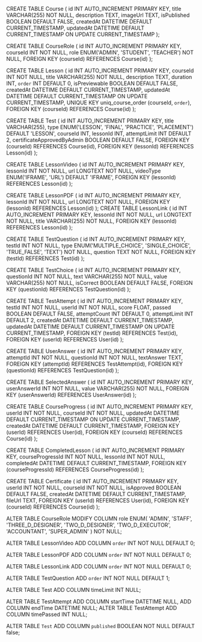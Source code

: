 CREATE TABLE Course (
id INT AUTO_INCREMENT PRIMARY KEY,
title VARCHAR(255) NOT NULL,
description TEXT,
imageUrl TEXT,
isPublished BOOLEAN DEFAULT FALSE,
createdAt DATETIME DEFAULT CURRENT_TIMESTAMP,
updatedAt DATETIME DEFAULT CURRENT_TIMESTAMP ON UPDATE CURRENT_TIMESTAMP
);

CREATE TABLE CourseRole (
id INT AUTO_INCREMENT PRIMARY KEY,
courseId INT NOT NULL,
role ENUM('ADMIN', 'STUDENT', 'TEACHER') NOT NULL,
FOREIGN KEY (courseId) REFERENCES Course(id)
);

CREATE TABLE Lesson (
id INT AUTO_INCREMENT PRIMARY KEY,
courseId INT NOT NULL,
title VARCHAR(255) NOT NULL,
description TEXT,
duration INT,
`order` INT DEFAULT 0,
isPreviewable BOOLEAN DEFAULT FALSE,
createdAt DATETIME DEFAULT CURRENT_TIMESTAMP,
updatedAt DATETIME DEFAULT CURRENT_TIMESTAMP ON UPDATE CURRENT_TIMESTAMP,
UNIQUE KEY uniq_course_order (courseId, `order`),
FOREIGN KEY (courseId) REFERENCES Course(id)
);

CREATE TABLE Test (
id INT AUTO_INCREMENT PRIMARY KEY,
title VARCHAR(255),
type ENUM('LESSON', 'FINAL', 'PRACTICE', 'PLACEMENT') DEFAULT 'LESSON',
courseId INT,
lessonId INT,
attemptLimit INT DEFAULT 2,
certificateApprovedByAdmin BOOLEAN DEFAULT FALSE,
FOREIGN KEY (courseId) REFERENCES Course(id),
FOREIGN KEY (lessonId) REFERENCES Lesson(id)
);

CREATE TABLE LessonVideo (
id INT AUTO_INCREMENT PRIMARY KEY,
lessonId INT NOT NULL,
url LONGTEXT NOT NULL,
videoType ENUM('IFRAME', 'URL') DEFAULT 'IFRAME',
FOREIGN KEY (lessonId) REFERENCES Lesson(id)
);

CREATE TABLE LessonPDF (
id INT AUTO_INCREMENT PRIMARY KEY,
lessonId INT NOT NULL,
url LONGTEXT NOT NULL,
FOREIGN KEY (lessonId) REFERENCES Lesson(id)
);
CREATE TABLE LessonLink (
id INT AUTO_INCREMENT PRIMARY KEY,
lessonId INT NOT NULL,
url LONGTEXT NOT NULL,
title VARCHAR(255) NOT NULL,
FOREIGN KEY (lessonId) REFERENCES Lesson(id)
);

CREATE TABLE TestQuestion (
id INT AUTO_INCREMENT PRIMARY KEY,
testId INT NOT NULL,
type ENUM('MULTIPLE_CHOICE', 'SINGLE_CHOICE', 'TRUE_FALSE', 'TEXT') NOT NULL,
question TEXT NOT NULL,
FOREIGN KEY (testId) REFERENCES Test(id)
);

CREATE TABLE TestChoice (
id INT AUTO_INCREMENT PRIMARY KEY,
questionId INT NOT NULL,
text VARCHAR(255) NOT NULL,
value VARCHAR(255) NOT NULL,
isCorrect BOOLEAN DEFAULT FALSE,
FOREIGN KEY (questionId) REFERENCES TestQuestion(id)
);

CREATE TABLE TestAttempt (
id INT AUTO_INCREMENT PRIMARY KEY,
testId INT NOT NULL,
userId INT NOT NULL,
score FLOAT,
passed BOOLEAN DEFAULT FALSE,
attemptCount INT DEFAULT 0,
attemptLimit INT DEFAULT 2,
createdAt DATETIME DEFAULT CURRENT_TIMESTAMP,
updatedAt DATETIME DEFAULT CURRENT_TIMESTAMP ON UPDATE CURRENT_TIMESTAMP,
FOREIGN KEY (testId) REFERENCES Test(id),
FOREIGN KEY (userId) REFERENCES User(id)
);

CREATE TABLE UserAnswer (
id INT AUTO_INCREMENT PRIMARY KEY,
attemptId INT NOT NULL,
questionId INT NOT NULL,
textAnswer TEXT,
FOREIGN KEY (attemptId) REFERENCES TestAttempt(id),
FOREIGN KEY (questionId) REFERENCES TestQuestion(id)
);

CREATE TABLE SelectedAnswer (
id INT AUTO_INCREMENT PRIMARY KEY,
userAnswerId INT NOT NULL,
value VARCHAR(255) NOT NULL,
FOREIGN KEY (userAnswerId) REFERENCES UserAnswer(id)
);

CREATE TABLE CourseProgress (
id INT AUTO_INCREMENT PRIMARY KEY,
userId INT NOT NULL,
courseId INT NOT NULL,
updatedAt DATETIME DEFAULT CURRENT_TIMESTAMP ON UPDATE CURRENT_TIMESTAMP,
createdAt DATETIME DEFAULT CURRENT_TIMESTAMP,
FOREIGN KEY (userId) REFERENCES User(id),
FOREIGN KEY (courseId) REFERENCES Course(id)
);

CREATE TABLE CompletedLesson (
id INT AUTO_INCREMENT PRIMARY KEY,
courseProgressId INT NOT NULL,
lessonId INT NOT NULL,
completedAt DATETIME DEFAULT CURRENT_TIMESTAMP,
FOREIGN KEY (courseProgressId) REFERENCES CourseProgress(id)
);

CREATE TABLE Certificate (
id INT AUTO_INCREMENT PRIMARY KEY,
userId INT NOT NULL,
courseId INT NOT NULL,
isApproved BOOLEAN DEFAULT FALSE,
createdAt DATETIME DEFAULT CURRENT_TIMESTAMP,
fileUrl TEXT,
FOREIGN KEY (userId) REFERENCES User(id),
FOREIGN KEY (courseId) REFERENCES Course(id)
);

ALTER TABLE CourseRole
MODIFY COLUMN role ENUM(
'ADMIN',
'STAFF',
'THREE_D_DESIGNER',
'TWO_D_DESIGNER',
'TWO_D_EXECUTOR',
'ACCOUNTANT',
'SUPER_ADMIN'
) NOT NULL;

ALTER TABLE LessonVideo
ADD COLUMN `order` INT NOT NULL DEFAULT 0;

ALTER TABLE LessonPDF
ADD COLUMN `order` INT NOT NULL DEFAULT 0;

ALTER TABLE LessonLink
ADD COLUMN `order` INT NOT NULL DEFAULT 0;

ALTER TABLE TestQuestion
ADD `order` INT NOT NULL DEFAULT 1;

ALTER TABLE Test ADD COLUMN timeLimit INT NULL;

ALTER TABLE TestAttempt
ADD COLUMN startTime DATETIME NULL,
ADD COLUMN endTime DATETIME NULL;
ALTER TABLE TestAttempt ADD COLUMN timePassed INT NULL;

ALTER TABLE `Test`
ADD COLUMN `published` BOOLEAN NOT NULL DEFAULT false;
